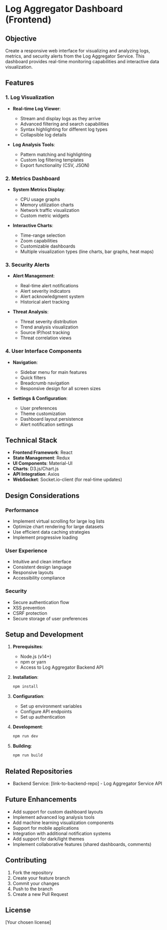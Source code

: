 # Log Aggregator Dashboard (Frontend)

## Objective

Create a responsive web interface for visualizing and analyzing logs, metrics, and security alerts from the Log Aggregator Service. This dashboard provides real-time monitoring capabilities and interactive data visualization.

## Features

### 1. **Log Visualization**

- **Real-time Log Viewer**:

  - Stream and display logs as they arrive
  - Advanced filtering and search capabilities
  - Syntax highlighting for different log types
  - Collapsible log details

- **Log Analysis Tools**:
  - Pattern matching and highlighting
  - Custom log filtering templates
  - Export functionality (CSV, JSON)

### 2. **Metrics Dashboard**

- **System Metrics Display**:

  - CPU usage graphs
  - Memory utilization charts
  - Network traffic visualization
  - Custom metric widgets

- **Interactive Charts**:
  - Time-range selection
  - Zoom capabilities
  - Customizable dashboards
  - Multiple visualization types (line charts, bar graphs, heat maps)

### 3. **Security Alerts**

- **Alert Management**:

  - Real-time alert notifications
  - Alert severity indicators
  - Alert acknowledgment system
  - Historical alert tracking

- **Threat Analysis**:
  - Threat severity distribution
  - Trend analysis visualization
  - Source IP/host tracking
  - Threat correlation views

### 4. **User Interface Components**

- **Navigation**:

  - Sidebar menu for main features
  - Quick filters
  - Breadcrumb navigation
  - Responsive design for all screen sizes

- **Settings & Configuration**:
  - User preferences
  - Theme customization
  - Dashboard layout persistence
  - Alert notification settings

## Technical Stack

- **Frontend Framework**: React
- **State Management**: Redux
- **UI Components**: Material-UI
- **Charts**: D3.js/Chart.js
- **API Integration**: Axios
- **WebSocket**: Socket.io-client (for real-time updates)

## Design Considerations

### Performance

- Implement virtual scrolling for large log lists
- Optimize chart rendering for large datasets
- Use efficient data caching strategies
- Implement progressive loading

### User Experience

- Intuitive and clean interface
- Consistent design language
- Responsive layouts
- Accessibility compliance

### Security

- Secure authentication flow
- XSS prevention
- CSRF protection
- Secure storage of user preferences

## Setup and Development

1. **Prerequisites**:

   - Node.js (v14+)
   - npm or yarn
   - Access to Log Aggregator Backend API

2. **Installation**:

   ```bash
   npm install
   ```

3. **Configuration**:

   - Set up environment variables
   - Configure API endpoints
   - Set up authentication

4. **Development**:

   ```bash
   npm run dev
   ```

5. **Building**:
   ```bash
   npm run build
   ```

## Related Repositories

- Backend Service: [link-to-backend-repo] - Log Aggregator Service API

## Future Enhancements

- Add support for custom dashboard layouts
- Implement advanced log analysis tools
- Add machine learning visualization components
- Support for mobile applications
- Integration with additional notification systems
- Add support for dark/light themes
- Implement collaborative features (shared dashboards, comments)

## Contributing

1. Fork the repository
2. Create your feature branch
3. Commit your changes
4. Push to the branch
5. Create a new Pull Request

## License

[Your chosen license]
